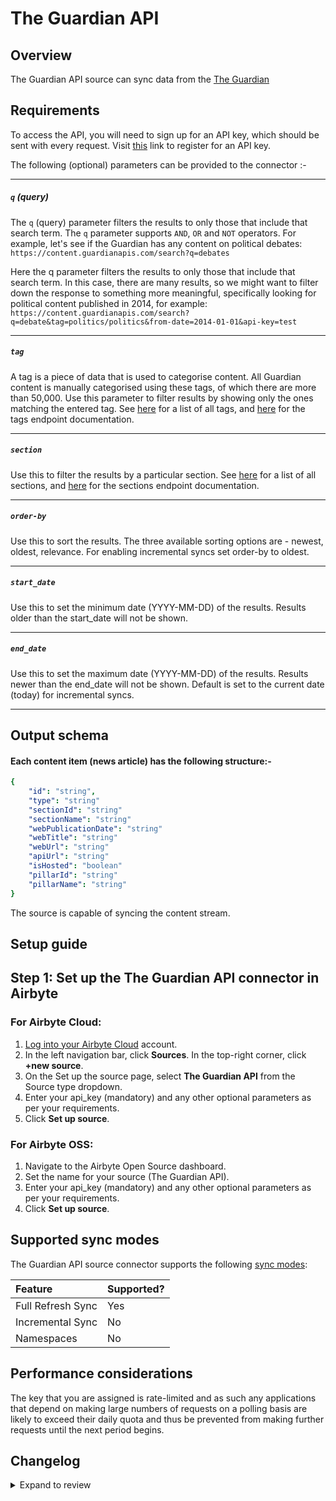 # The Guardian API

## Overview

The Guardian API source can sync data from the [The Guardian](https://open-platform.theguardian.com/)

## Requirements

To access the API, you will need to sign up for an API key, which should be sent with every request. Visit [this](https://open-platform.theguardian.com/access) link to register for an API key.

The following (optional) parameters can be provided to the connector :-

---

##### `q` (query)

The `q` (query) parameter filters the results to only those that include that search term. The `q` parameter supports `AND`, `OR` and `NOT` operators. For example, let's see if the Guardian has any content on political debates: `https://content.guardianapis.com/search?q=debates`

Here the q parameter filters the results to only those that include that search term. In this case, there are many results, so we might want to filter down the response to something more meaningful, specifically looking for political content published in 2014, for example: `https://content.guardianapis.com/search?q=debate&tag=politics/politics&from-date=2014-01-01&api-key=test`

---

##### `tag`

A tag is a piece of data that is used to categorise content. All Guardian content is manually categorised using these tags, of which there are more than 50,000. Use this parameter to filter results by showing only the ones matching the entered tag. See <a href="https://content.guardianapis.com/tags?api-key=test">here</a> for a list of all tags, and <a href="https://open-platform.theguardian.com/documentation/tag">here</a> for the tags endpoint documentation.

---

##### `section`

Use this to filter the results by a particular section. See <a href="https://content.guardianapis.com/sections?api-key=test">here</a> for a list of all sections, and <a href="https://open-platform.theguardian.com/documentation/section">here</a> for the sections endpoint documentation.

---

##### `order-by`

Use this to sort the results. The three available sorting options are - newest, oldest, relevance. For enabling incremental syncs set order-by to oldest.

---

##### `start_date`

Use this to set the minimum date (YYYY-MM-DD) of the results. Results older than the start_date will not be shown.

---

##### `end_date`

Use this to set the maximum date (YYYY-MM-DD) of the results. Results newer than the end_date will not be shown.
Default is set to the current date (today) for incremental syncs.

---

## Output schema

#### Each content item (news article) has the following structure:-

```yaml
{
    "id": "string",
    "type": "string"
    "sectionId": "string"
    "sectionName": "string"
    "webPublicationDate": "string"
    "webTitle": "string"
    "webUrl": "string"
    "apiUrl": "string"
    "isHosted": "boolean"
    "pillarId": "string"
    "pillarName": "string"
}
```

The source is capable of syncing the content stream.

## Setup guide

## Step 1: Set up the The Guardian API connector in Airbyte

### For Airbyte Cloud:

1. [Log into your Airbyte Cloud](https://cloud.airbyte.com/workspaces) account.
2. In the left navigation bar, click **Sources**. In the top-right corner, click **+new source**.
3. On the Set up the source page, select **The Guardian API** from the Source type dropdown.
4. Enter your api_key (mandatory) and any other optional parameters as per your requirements.
5. Click **Set up source**.

### For Airbyte OSS:

1. Navigate to the Airbyte Open Source dashboard.
2. Set the name for your source (The Guardian API).
3. Enter your api_key (mandatory) and any other optional parameters as per your requirements.
4. Click **Set up source**.

## Supported sync modes

The Guardian API source connector supports the following [sync modes](https://docs.airbyte.com/cloud/core-concepts#connection-sync-modes):

| Feature           | Supported? |
| :---------------- | :--------- |
| Full Refresh Sync | Yes        |
| Incremental Sync  | No         |
| Namespaces        | No         |

## Performance considerations

The key that you are assigned is rate-limited and as such any applications that depend on making large numbers of requests on a polling basis are likely to exceed their daily quota and thus be prevented from making further requests until the next period begins.

## Changelog

<details>
  <summary>Expand to review</summary>

| Version | Date       | Pull Request                                             | Subject                                                                                                                                                                |
|:--------|:-----------| :------------------------------------------------------- |:-----------------------------------------------------------------------------------------------------------------------------------------------------------------------|
| 0.2.9   | 2025-01-10 | [50855](https://github.com/airbytehq/airbyte/pull/50855) | Update to latest CDK and fix custom pagination strategy                                                                                                                |
| 0.2.8   | 2024-12-28 | [50818](https://github.com/airbytehq/airbyte/pull/50818) | Update dependencies                                                                                                                                                    |
| 0.2.7   | 2024-12-21 | [50341](https://github.com/airbytehq/airbyte/pull/50341) | Update dependencies                                                                                                                                                    |
| 0.2.6   | 2024-12-14 | [49797](https://github.com/airbytehq/airbyte/pull/49797) | Update dependencies                                                                                                                                                    |
| 0.2.5   | 2024-12-12 | [49378](https://github.com/airbytehq/airbyte/pull/49378) | Update dependencies                                                                                                                                                    |
| 0.2.4   | 2024-12-11 | [48790](https://github.com/airbytehq/airbyte/pull/48790) | Add unit tests for custom components                                                                                                                                   |
| 0.2.3   | 2024-12-11 | [48201](https://github.com/airbytehq/airbyte/pull/48201) | Starting with this version, the Docker image is now rootless. Please note that this and future versions will not be compatible with Airbyte versions earlier than 0.64 |
| 0.2.2   | 2024-10-29 | [47779](https://github.com/airbytehq/airbyte/pull/47779) | Update dependencies                                                                                                                                                    |
| 0.2.1   | 2024-10-28 | [47456](https://github.com/airbytehq/airbyte/pull/47456) | Update dependencies                                                                                                                                                    |
| 0.2.0   | 2024-09-06 | [45195](https://github.com/airbytehq/airbyte/pull/45195) | Refactor connector to manifest-only format                                                                                                                             |
| 0.1.9   | 2024-08-31 | [44997](https://github.com/airbytehq/airbyte/pull/44997) | Update dependencies                                                                                                                                                    |
| 0.1.8   | 2024-08-24 | [44746](https://github.com/airbytehq/airbyte/pull/44746) | Update dependencies                                                                                                                                                    |
| 0.1.7   | 2024-08-17 | [44208](https://github.com/airbytehq/airbyte/pull/44208) | Update dependencies                                                                                                                                                    |
| 0.1.6   | 2024-08-10 | [43540](https://github.com/airbytehq/airbyte/pull/43540) | Update dependencies                                                                                                                                                    |
| 0.1.5   | 2024-08-03 | [42781](https://github.com/airbytehq/airbyte/pull/42781) | Update dependencies                                                                                                                                                    |
| 0.1.4   | 2024-07-20 | [42316](https://github.com/airbytehq/airbyte/pull/42316) | Update dependencies                                                                                                                                                    |
| 0.1.3   | 2024-07-13 | [41878](https://github.com/airbytehq/airbyte/pull/41878) | Update dependencies                                                                                                                                                    |
| 0.1.2   | 2024-07-10 | [41505](https://github.com/airbytehq/airbyte/pull/41505) | Update dependencies                                                                                                                                                    |
| 0.1.1   | 2024-07-10 | [41049](https://github.com/airbytehq/airbyte/pull/41049) | Migrate to poetry                                                                                                                                                      |
| 0.1.0   | 2022-10-30 | [18654](https://github.com/airbytehq/airbyte/pull/18654) | 🎉 New Source: The Guardian API [low-code CDK]                                                                                                                         |

</details>
